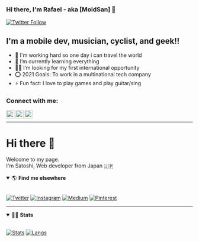 ### Hi there, I'm Rafael - aka [MoidSan] 👋


[![Twitter Follow](https://img.shields.io/twitter/follow/Moidsan2?color=1DA1F2&logo=twitter&style=for-the-badge)](https://twitter.com/Moidsan2)

## I'm a mobile dev, musician, cyclist, and geek!!

- 🔭 I'm working hard so one day i can travel the world
- 🌱 I’m currently learning everything 
- 👨‍💻 I’m looking for my first international opportunity
- ⭕ 2021 Goals: To work in a multinational tech company
- ⚡ Fun fact: I love to play games and play guitar/sing

### Connect with me:
[<img align="left" alt="moidsan2 | Twitter" width="22px" src="https://cdn.jsdelivr.net/npm/simple-icons@v3/icons/twitter.svg" />][twitter]
[<img align="left" alt="rafaelvarelati/ | LinkedIn" width="22px" src="https://cdn.jsdelivr.net/npm/simple-icons@v3/icons/linkedin.svg" />][linkedin]
[<img align="left" alt="rafaelmoid | Instagram" width="22px" src="https://cdn.jsdelivr.net/npm/simple-icons@v3/icons/instagram.svg" />][instagram]

<br />



---



[twitter]: https://twitter.com/Moidsan2
[youtube]: https://youtube.com/UCHqMAlgf6iK5kuKt7THx54w
[instagram]: https://instagram.com/rafaelmoid
[linkedin]: https://linkedin.com/in/rafaelvarelati

# Hi there 👋

Welcome to my page. <br>
I'm Satoshi, Web developer from Japan 🇯🇵


<details open>

<summary>🌎 <b>Find me elsewhere</b></summary>

<br>

[![Twitter](https://img.shields.io/badge/-Twitter-%231DA1F2.svg?&style=flat-square&logo=twitter&logoColor=white)](https://twitter.com/otsukasatoshi)
[![Instagram](https://img.shields.io/badge/-Instagram-%23E4405F.svg?&style=flat-square&logo=instagram&logoColor=white)](https://www.instagram.com/by_otsukasatoshi)
[![Medium](https://img.shields.io/badge/-Medium-%2300AB6C.svg?&style=flat-square&logo=medium&logoColor=white)](https://medium.com/@otsukasatoshi)
[![Pinterest](https://img.shields.io/badge/-Pinterest-%23BD081C.svg?&style=flat-square&logo=pinterest&logoColor=white)](https://www.pinterest.jp/otsukasatoshi)

</details>


<hr>


<details open>

<summary>👨‍💻 <b>Stats</b></summary>

<br>

[![Stats](https://github-readme-stats.vercel.app/api?username=otsukasatoshi&count_private=true&show_icons=true)](https://github.com/otsukasatoshi)
[![Langs](https://github-readme-stats.vercel.app/api/top-langs/?username=otsukasatoshi&layout=compact)](https://github.com/otsukasatoshi)

</details>
